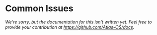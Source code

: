 # Common Issues

_We're sorry, but the documentation for this isn't written yet. Feel free to provide your contribution at https://github.com/Atlas-OS/docs._